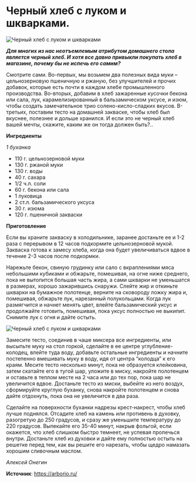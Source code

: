 # Черный хлеб с луком и шкварками.

![Черный хлеб с луком и шкварками](/images/Kulinar/Second/onion-bread_1.jpg 'Черный хлеб с луком и шкварками')

_**Для многих из нас неотъемлемым атрибутом домашнего стола является черный хлеб. И хотя все давно привыкли покупать хлеб в магазине, почему бы не испечь его самим?**_

Смотрите сами. Во-первых, мы возьмем два полезных вида муки – цельнозерновую пшеничную и ржаную, без улучшителей и прочих добавок, которые есть почти в каждом хлебе промышленного производства. Во-вторых, добавим в хлеб зажаренные кусочки бекона или сала, лук, карамелизированный в бальзамическом уксусе, и изюм, чтобы создать замечательное трио солено-кисло-сладких вкусов. В-третьих, поставим тесто на домашней закваске, чтобы хлеб был вкуснее, полезнее и дольше хранился. И если это не черный хлеб вашей мечты, скажите, каким же он тогда должен быть?..

**Ингредиенты**

_1 буханка_

- 110 г. цельнозерновой муки
- 130 г. ржаной муки
- 130 г. воды
- 40 г. сахара
- 1/2 ч.л. соли
- 60 г. бекона или сала
- 1 луковица
- 2 ст.л. бальзамического уксуса
- 30 г. изюма
- 120 г. пшеничной закваски

**Приготовление**

Если вы храните закваску в холодильнике, заранее достаньте ее и 1-2 раза с перерывом в 12 часов подкормите цельнозерновой мукой. Закваска готова к замесу хлеба, когда она будет увеличиваться вдвое в течение 2-3 часов после подкормки.

Нарежьте бекон, свиную грудинку или сало с вкраплениями мяса небольшими кубиками и обжарьте, помешивая, на огне ниже среднего, пока не вытопится большая часть жира, а сами шкварки не уменьшатся в размерах, хорошо зажарившись снаружи. Слейте жир и откиньте шкварки на бумажное полотенце, верните на сковороду ложку жира и, помешивая, обжарьте лук, нарезанный полукольцами. Когда лук размягчится и начнет менять цвет, влейте бальзамический уксус и продолжайте готовить, помешивая, пока уксус полностью не выкипит. Снимите лук с огня и дайте остыть.

![Черный хлеб с луком и шкварками](/images/Kulinar/Second/onion-bread_2.jpg 'Черный хлеб с луком и шкварками')

Замесите тесто, соединив в чаше миксера все ингредиенты, или высыпьте муку на стол горкой, сделайте в ее центре углубление-колодец, влейте туда воду, добавьте остальные ингредиенты и начните постепенно вмешивать муку в воду, идя от центра “колодца” к его краям. Месите тесто несколько минут, пока не образуется клейковина, затем скатайте его в тугой шар, уложите в миску, накройте полотенцем и оставьте в теплом месте на 2 часа или до тех пор, пока шар не увеличится вдвое. Достаньте тесто из миски, выбейте из него воздух, сформируйте круглую буханку, снова накройте полотенцем и снова дайте отдохнуть, пока она не увеличится в два раза.

Сделайте на поверхности буханки надрезы крест-накрест, чтобы хлеб лучше поднялся. Отсадите хлеб на камень или противень в духовку, разогретую до 250 градусов, и сразу же уменьшите температуру до 220 градусов. Выпекайте его 35-40 минут, накрыв фольгой, если окажется, что хлеб слишком быстро темнеет, не успевая пропечься внутри. Достаньте хлеб из духовки и дайте ему полностью остыть на решетке перед тем, как вы решите его нарезать, чтобы щедро намазать хорошим сливочным маслом.

_Алексей Онегин_

**Источник**: https://arborio.ru/
